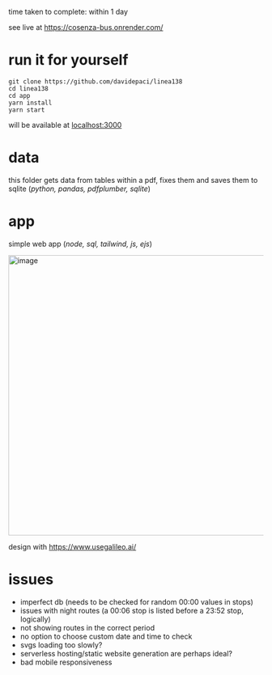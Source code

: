 time taken to complete: within 1 day

see live at https://cosenza-bus.onrender.com/
# run it for yourself
```
git clone https://github.com/davidepaci/linea138
cd linea138
cd app
yarn install
yarn start
```
will be available at [localhost:3000](http://localhost:3000)

# data
this folder gets data from tables within a pdf, fixes them and saves them to sqlite (_python, pandas, pdfplumber, sqlite_)

# app
simple web app (_node, sql, tailwind, js, ejs_)

<img width="554" alt="image" src="https://github.com/user-attachments/assets/8a79e4cb-11f9-4156-9096-8965732e2429">

design with https://www.usegalileo.ai/

# issues
- imperfect db (needs to be checked for random 00:00 values in stops)
- issues with night routes (a 00:06 stop is listed before a 23:52 stop, logically)
- not showing routes in the correct period
- no option to choose custom date and time to check
- svgs loading too slowly?
- serverless hosting/static website generation are perhaps ideal?
- bad mobile responsiveness
